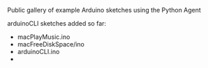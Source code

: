 Public gallery of example Arduino sketches using the Python Agent

arduinoCLI sketches added so far:
 * macPlayMusic.ino
 * macFreeDiskSpace/ino
 * arduinoCLI.ino
 *
